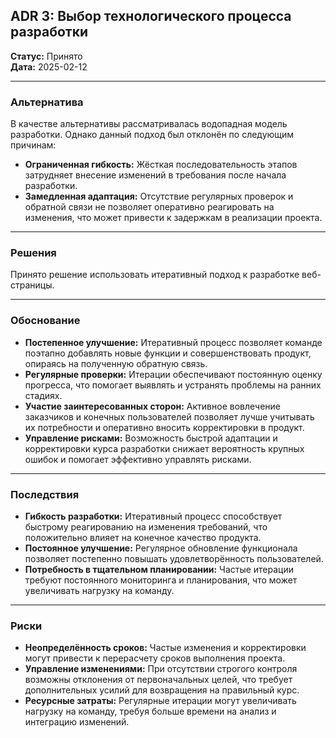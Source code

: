 ## ADR 3: Выбор технологического процесса разработки

**Статус:** Принято  
**Дата:** 2025-02-12  

---

### Альтернатива

В качестве альтернативы рассматривалась водопадная модель разработки. Однако данный подход был отклонён по следующим причинам:  
- **Ограниченная гибкость:** Жёсткая последовательность этапов затрудняет внесение изменений в требования после начала разработки.  
- **Замедленная адаптация:** Отсутствие регулярных проверок и обратной связи не позволяет оперативно реагировать на изменения, что может привести к задержкам в реализации проекта.

---

### Решения

Принято решение использовать итеративный подход к разработке веб-страницы.

---

### Обоснование

- **Постепенное улучшение:** Итеративный процесс позволяет команде поэтапно добавлять новые функции и совершенствовать продукт, опираясь на полученную обратную связь.  
- **Регулярные проверки:** Итерации обеспечивают постоянную оценку прогресса, что помогает выявлять и устранять проблемы на ранних стадиях.  
- **Участие заинтересованных сторон:** Активное вовлечение заказчиков и конечных пользователей позволяет лучше учитывать их потребности и оперативно вносить корректировки в продукт.  
- **Управление рисками:** Возможность быстрой адаптации и корректировки курса разработки снижает вероятность крупных ошибок и помогает эффективно управлять рисками.

---

### Последствия

- **Гибкость разработки:** Итеративный процесс способствует быстрому реагированию на изменения требований, что положительно влияет на конечное качество продукта.  
- **Постоянное улучшение:** Регулярное обновление функционала позволяет постепенно повышать удовлетворённость пользователей.  
- **Потребность в тщательном планировании:** Частые итерации требуют постоянного мониторинга и планирования, что может увеличивать нагрузку на команду.

---

### Риски

- **Неопределённость сроков:** Частые изменения и корректировки могут привести к перерасчету сроков выполнения проекта.  
- **Управление изменениями:** При отсутствии строгого контроля возможны отклонения от первоначальных целей, что требует дополнительных усилий для возвращения на правильный курс.  
- **Ресурсные затраты:** Регулярные итерации могут увеличивать нагрузку на команду, требуя больше времени на анализ и интеграцию изменений.